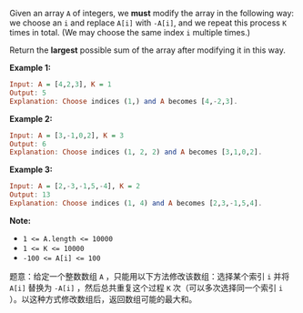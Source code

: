 
Given an array `A` of integers, we **must** modify the array in the following way: we choose an `i` and replace `A[i]` with `-A[i]`, and we repeat this process `K` times in total.  (We may choose the same index `i` multiple times.)

Return the **largest** possible sum of the array after modifying it in this way.

 

**Example 1:**

```haskell
Input: A = [4,2,3], K = 1
Output: 5
Explanation: Choose indices (1,) and A becomes [4,-2,3].
```

**Example 2:**

```haskell
Input: A = [3,-1,0,2], K = 3
Output: 6
Explanation: Choose indices (1, 2, 2) and A becomes [3,1,0,2].
```

**Example 3:**

```haskell
Input: A = [2,-3,-1,5,-4], K = 2
Output: 13
Explanation: Choose indices (1, 4) and A becomes [2,3,-1,5,4].
```
 
**Note:**
- `1 <= A.length <= 10000`
 - `1 <= K <= 10000`
 - `-100 <= A[i] <= 100`

题意：给定一个整数数组 `A` ，只能用以下方法修改该数组：选择某个索引 `i` 并将 `A[i]` 替换为 `-A[i]` ，然后总共重复这个过程 `K` 次（可以多次选择同一个索引 `i` ）。以这种方式修改数组后，返回数组可能的最大和。 

